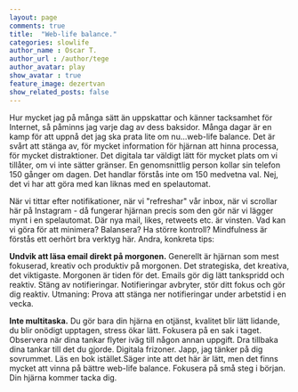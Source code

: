 ```yaml
---
layout: page
comments: true
title:  "Web-life balance."
categories: slowlife
author_name : Oscar T.
author_url : /author/tege
author_avatar: play
show_avatar : true
feature_image: dezertvan
show_related_posts: false
---
```


Hur mycket jag på många sätt än uppskattar och känner tacksamhet för Internet, så påminns jag varje dag av dess baksidor. 
Många dagar är en kamp för att uppnå det jag ska prata lite om nu...web-life balance. Det är svårt att stänga av, för mycket information 
för hjärnan att hinna processa, för mycket distraktioner. Det digitala tar väldigt lätt för mycket plats om vi tillåter, om vi inte sätter 
gränser. En genomsnittlig person kollar sin telefon 150 gånger om dagen. Det handlar förstås inte om 150 medvetna val. Nej, det vi har att 
göra med kan liknas med en spelautomat.

När vi tittar efter notifikationer, när vi "refreshar" vår inbox, när vi scrollar här på Instagram - då fungerar hjärnan precis som den gör 
när vi lägger mynt i en spelautomat. Där nya mail, likes, retweets etc. är vinsten. Vad kan vi göra för att minimera? Balansera? Ha 
större kontroll? Mindfulness är förstås ett oerhört bra verktyg här. Andra, konkreta tips: 

**Undvik att läsa email direkt på morgonen.** Generellt är hjärnan som mest fokuserad, kreativ och produktiv på morgonen. Det strategiska, 
det kreativa, det viktigaste. Morgonen är tiden för det. Emails gör dig lätt tankspridd och reaktiv. Stäng av notifieringar. 
Notifieringar avbryter, stör ditt fokus och gör dig reaktiv. Utmaning: Prova att stänga ner notifieringar under arbetstid i en vecka. 

**Inte multitaska.** Du gör bara din hjärna en otjänst, kvalitet blir lätt lidande, du blir onödigt upptagen, stress ökar lätt. 
Fokusera på en sak i taget. Observera när dina tankar flyter iväg till någon annan uppgift. Dra tillbaka dina tankar till det du gjorde. 
Digitala frizoner. Japp, jag tänker på dig sovrummet. Läs en bok istället.Säger inte att det här är lätt, men det finns mycket att vinna 
på bättre web-life balance. Fokusera på små steg i början. Din hjärna kommer tacka dig.
